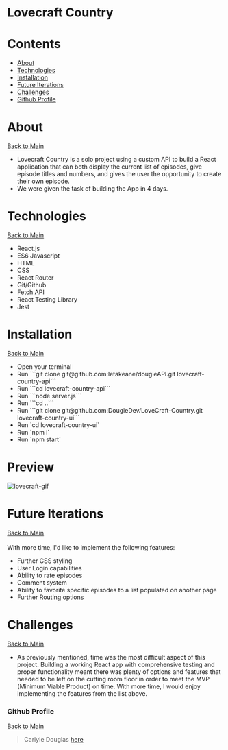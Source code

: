 <a name="mainContents"></a>
# Lovecraft Country

# Contents 

* [About](#about)
* [Technologies](#techused)
* [Installation](#i)
* [Future Iterations](#fut-iter)
* [Challenges](#chal)
* [Github Profile](#git-prof)

# About 

<a name="about"></a>

[Back to Main](#mainContents)
<ul>
    <li>Lovecraft Country is a solo project using a custom API to build a React application that can both display the current list of episodes, give episode titles and numbers, and gives the user the opportunity to create their own episode. </li>
    <li>We were given the task of building the App in 4 days.</li>
</ul>

# Technologies

<a name="techused"></a>

[Back to Main](#mainContents)
<ul>
    <li>React.js</li>
    <li>ES6 Javascript</li>
    <li>HTML</li>
    <li>CSS</li>
    <li>React Router</li>
    <li>Git/Github</li>
    <li>Fetch API</li>
    <li>React Testing Library</li>
    <li>Jest</li>
</ul>

# Installation

<a name="i"></a>

[Back to Main](#mainContents)
<ul>
    <li>Open your terminal</li>
    <li>Run ```git clone git@github.com:letakeane/dougieAPI.git lovecraft-country-api```</li>
    <li>Run ```cd lovecraft-country-api```</li>
    <li>Run ```node server.js```
    <li>Run ```cd ..```
    <li>Run ```git clone git@github.com:DougieDev/LoveCraft-Country.git lovecraft-country-ui```</li>
    <li>Run `cd lovecraft-country-ui`</li>
    <li>Run `npm i`</li>
    <li>Run `npm start`</li>
</ul>

# Preview
![lovecraft-gif](https://media.giphy.com/media/iGwCOlrd6UFlF7xp8u/giphy.gif)

# Future Iterations

<a name="fut-iter"></a>

[Back to Main](#mainContents)</br></br>
With more time, I'd like to implement the following features:
<ul>
    <li>Further CSS styling</li>
    <li>User Login capabilities</li>
    <li>Ability to rate episodes</li>
    <li>Comment system</li>
    <li>Ability to favorite specific episodes to a list populated on another page</li>
    <li>Further Routing options</li>
</ul>

# Challenges

<a name="chal"></a>

[Back to Main](#mainContents)
<ul>
    <li>As previously mentioned, time was the most difficult aspect of this project. Building a working React app with comprehensive testing and proper functionality meant there was plenty of options and features that needed to be left on the cutting room floor in order to meet the MVP (Minimum Viable Product) on time. With more time, I would enjoy implementing the features from the list above.</li>
</ul>

### Github Profile

<a name="git-prof"></a>

[Back to Main](#mainContents)

> Carlyle Douglas [here](https://github.com/DougieDev)